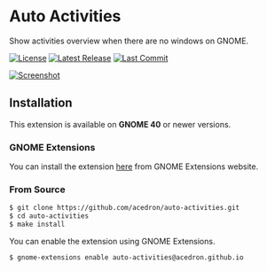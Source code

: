 # Auto Activities
Show activities overview when there are no windows on GNOME.

[![License][license-badge]][license-link]
[![Latest Release][release-badge]][release-link]
[![Last Commit][commit-badge]][commit-link]

[![Screenshot][screenshot-img]][extension-link]

## Installation
This extension is available on **GNOME 40** or newer versions.

### GNOME Extensions

You can install the extension [here](https://extensions.gnome.org/extension/4179/auto-activities) from GNOME Extensions website.

### From Source

```bash
$ git clone https://github.com/acedron/auto-activities.git
$ cd auto-activities
$ make install
```

You can enable the extension using GNOME Extensions.

```bash
$ gnome-extensions enable auto-activities@acedron.github.io
```

[license-badge]: https://img.shields.io/github/license/acedron/auto-activities?style=for-the-badge
[license-link]: https://github.com/acedron/auto-activities/blob/master/LICENSE
[release-badge]: https://img.shields.io/github/v/release/acedron/auto-activities?style=for-the-badge
[release-link]: https://github.com/acedron/auto-activities/releases/latest
[commit-badge]: https://img.shields.io/github/last-commit/acedron/auto-activities?style=for-the-badge
[commit-link]: https://github.com/acedron/auto-activities/commit
[screenshot-img]: https://extensions.gnome.org/extension-data/screenshots/screenshot_4179.gif
[extension-link]: https://extensions.gnome.org/extension/4179/auto-activities
